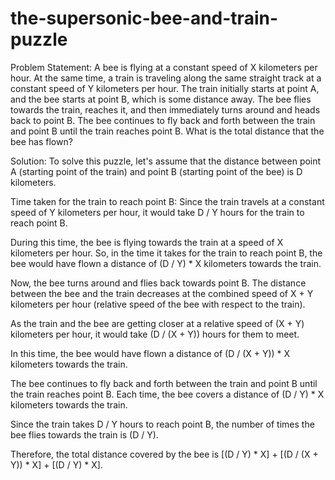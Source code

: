 # the-supersonic-bee-and-train-puzzle
Problem Statement:
A bee is flying at a constant speed of X kilometers per hour. At the same time, a train is traveling along the same straight track at a constant speed of Y kilometers per hour. The train initially starts at point A, and the bee starts at point B, which is some distance away. The bee flies towards the train, reaches it, and then immediately turns around and heads back to point B. The bee continues to fly back and forth between the train and point B until the train reaches point B. What is the total distance that the bee has flown?

Solution:
To solve this puzzle, let's assume that the distance between point A (starting point of the train) and point B (starting point of the bee) is D kilometers.

Time taken for the train to reach point B: Since the train travels at a constant speed of Y kilometers per hour, it would take D / Y hours for the train to reach point B.

During this time, the bee is flying towards the train at a speed of X kilometers per hour. So, in the time it takes for the train to reach point B, the bee would have flown a distance of (D / Y) * X kilometers towards the train.

Now, the bee turns around and flies back towards point B. The distance between the bee and the train decreases at the combined speed of X + Y kilometers per hour (relative speed of the bee with respect to the train).

As the train and the bee are getting closer at a relative speed of (X + Y) kilometers per hour, it would take (D / (X + Y)) hours for them to meet.

In this time, the bee would have flown a distance of (D / (X + Y)) * X kilometers towards the train.

The bee continues to fly back and forth between the train and point B until the train reaches point B. Each time, the bee covers a distance of (D / Y) * X kilometers towards the train.

Since the train takes D / Y hours to reach point B, the number of times the bee flies towards the train is (D / Y).

Therefore, the total distance covered by the bee is [(D / Y) * X] + [(D / (X + Y)) * X] + [(D / Y) * X].
